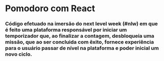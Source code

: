 # Pomodoro com React
### Código efetuado na imersão do next level week (#nlw) em que é feito uma plataforma responsável por iniciar um temporizador que, ao finalizar a contagem, desbloqueia  uma missão, que ao ser concluida com êxito, fornece experiência para o usuário passar de nível na plataforma e poder inicial um novo ciclo.
